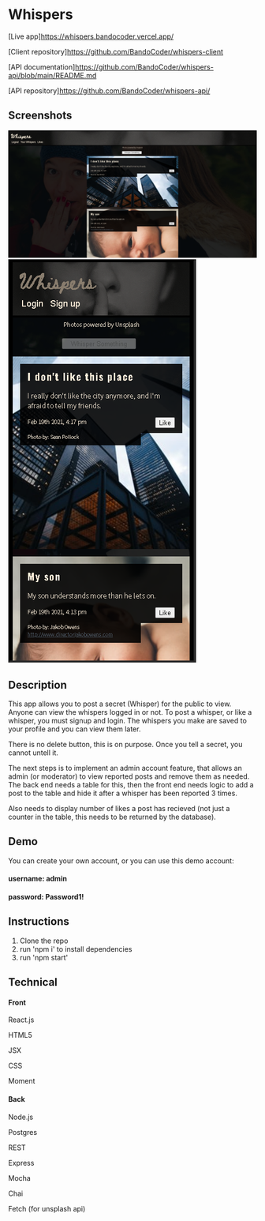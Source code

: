 # Whispers

[Live app]https://whispers.bandocoder.vercel.app/

[Client repository]https://github.com/BandoCoder/whispers-client

[API documentation]https://github.com/BandoCoder/whispers-api/blob/main/README.md

[API repository]https://github.com/BandoCoder/whispers-api/

## Screenshots

![Desktop Screenshot](./src/img/whispersscreenshot1.PNG)
![Mobile Screenshot](./src/img/whispersscreenshot2.PNG)

## Description

This app allows you to post a secret (Whisper) for the public to view. Anyone can view the whispers logged in or not. To post a whisper, or like a whisper, you must signup and login. The whispers you make are saved to your profile and you can view them later.

There is no delete button, this is on purpose. Once you tell a secret, you cannot untell it.

The next steps is to implement an admin account feature, that allows an admin (or moderator) to view reported posts and remove them as needed. The back end needs a table for this, then the front end needs logic to add a post to the table and hide it after a whisper has been reported 3 times.

Also needs to display number of likes a post has recieved (not just a counter in the table, this needs to be returned by the database).

## Demo

You can create your own account, or you can use this demo account:

#### username: admin

#### password: Password1!

## Instructions

1. Clone the repo
2. run 'npm i' to install dependencies
3. run 'npm start'

## Technical

#### Front

React.js

HTML5

JSX

CSS

Moment

#### Back

Node.js

Postgres

REST

Express

Mocha

Chai

Fetch (for unsplash api)
